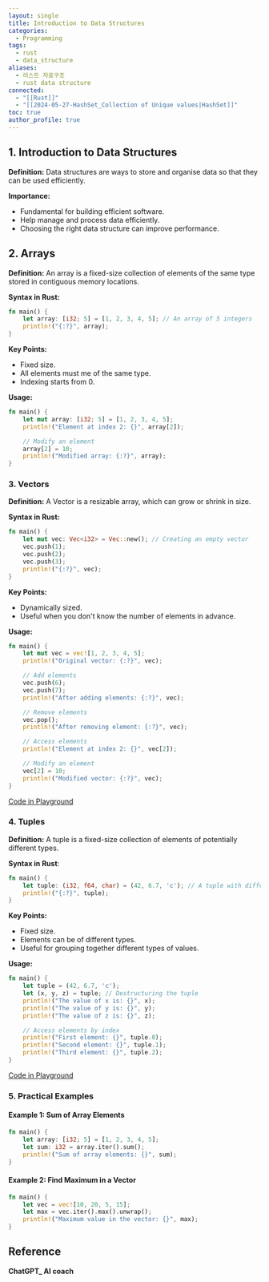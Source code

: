 ```yaml
---
layout: single
title: Introduction to Data Structures
categories:
  - Programming
tags:
  - rust
  - data_structure
aliases:
  - 러스트 자료구조
  - rust data structure
connected:
  - "[[Rust]]"
  - "[[2024-05-27-HashSet_Collection of Unique values|HashSet]]"
toc: true
author_profile: true
---
```

## 1. Introduction to Data Structures
**Definition:** Data structures are ways to store and organise data so that they can be used efficiently.

**Importance:**
- Fundamental for building efficient software.
- Help manage and process data efficiently.
- Choosing the right data structure can improve performance.

## 2. Arrays
**Definition:** An array is a fixed-size collection of elements of the same type stored in contiguous memory locations.

**Syntax in Rust:**
```rust
fn main() {
	let array: [i32; 5] = [1, 2, 3, 4, 5]; // An array of 5 integers
	println!("{:?}", array);
}
```

**Key Points:**
- Fixed size.
- All elements must me of the same type.
- Indexing starts from 0.

**Usage:**
```rust
fn main() {
	let mut array: [i32; 5] = [1, 2, 3, 4, 5];
	println!("Element at index 2: {}", array[2]);

	// Modify an element
	array[2] = 10;
	println!("Modified array: {:?}", array);
}
```

### 3. Vectors
**Definition:** A Vector is a resizable array, which can grow or shrink in size.

**Syntax in Rust:**
```rust
fn main() {
	let mut vec: Vec<i32> = Vec::new(); // Creating an empty vector
	vec.push(1);
	vec.push(2);
	vec.push(3);
	println!("{:?}", vec);
}
```
**Key Points:**
- Dynamically sized.
- Useful when you don't know the number of elements in advance.

**Usage:** 
```rust
fn main() {
	let mut vec = vec![1, 2, 3, 4, 5];
	println!("Original vector: {:?}", vec);

	// Add elements
	vec.push(6);
	vec.push(7);
	println!("After adding elements: {:?}", vec);

	// Remove elements
	vec.pop();
	println!("After removing element: {:?}", vec);

	// Access elements
	println!("Element at index 2: {}", vec[2]);

	// Modify an element
	vec[2] = 10;
	println!("Modified vector: {:?}", vec);
}
```
[Code in Playground](https://play.rust-lang.org/?version=stable&mode=debug&edition=2021&gist=f710f4db23bea230785ee2182380490f)

### 4. Tuples

**Definition:** A tuple is a fixed-size collection of elements of potentially different types.

**Syntax in Rust**:
```rust
fn main() {
	let tuple: (i32, f64, char) = (42, 6.7, 'c'); // A tuple with different types
	println!("{:?}", tuple);
}
```

**Key Points:**
- Fixed size.
- Elements can be of different types.
- Useful for grouping together different types of values.

**Usage:**
```rust
fn main() {
	let tuple = (42, 6.7, 'c');
	let (x, y, z) = tuple; // Destructuring the tuple
	println!("The value of x is: {}", x);
	println!("The value of y is: {}", y);
	println!("The value of z is: {}", z);

	// Access elements by index
	println!("First element: {}", tuple.0);
	println!("Second element: {}", tuple.1);
	println!("Third element: {}", tuple.2);
}
```
[Code in Playground](https://play.rust-lang.org/?version=stable&mode=debug&edition=2021&gist=8c97efbc4e58e034c70877a9bde5c051)

### 5. Practical Examples
#### **Example 1: Sum of  Array Elements**
```rust
fn main() {
	let array: [i32; 5] = [1, 2, 3, 4, 5];
	let sum: i32 = array.iter().sum();
	println!("Sum of array elements: {}", sum);
}
```
#### **Example 2: Find Maximum in a Vector**
```rust
fn main() {
	let vec = vec![10, 20, 5, 15];
	let max = vec.iter().max().unwrap();
	println!("Maximum value in the vector: {}", max);
}
```




## Reference
**ChatGPT_ AI coach**
